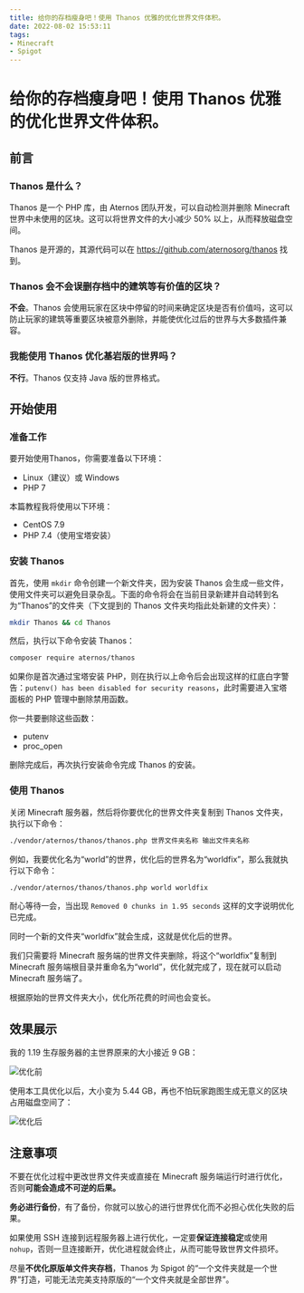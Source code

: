 ```yaml
---
title: 给你的存档瘦身吧！使用 Thanos 优雅的优化世界文件体积。
date: 2022-08-02 15:53:11
tags:
- Minecraft
- Spigot
---
```


# 给你的存档瘦身吧！使用 Thanos 优雅的优化世界文件体积。

## 前言
### Thanos 是什么？
Thanos 是一个 PHP 库，由 Aternos 团队开发，可以自动检测并删除 Minecraft 世界中未使用的区块。这可以将世界文件的大小减少 50% 以上，从而释放磁盘空间。

Thanos 是开源的，其源代码可以在 https://github.com/aternosorg/thanos 找到。

### Thanos 会不会误删存档中的建筑等有价值的区块？
**不会**。Thanos 会使用玩家在区块中停留的时间来确定区块是否有价值吗，这可以防止玩家的建筑等重要区块被意外删除，并能使优化过后的世界与大多数插件兼容。

### 我能使用 Thanos 优化基岩版的世界吗？
**不行**。Thanos 仅支持 Java 版的世界格式。

## 开始使用
### 准备工作

要开始使用Thanos，你需要准备以下环境：
* Linux（建议）或 Windows
* PHP 7

本篇教程我将使用以下环境：
* CentOS 7.9
* PHP 7.4（使用宝塔安装）

### 安装 Thanos

首先，使用 `mkdir` 命令创建一个新文件夹，因为安装 Thanos 会生成一些文件，使用文件夹可以避免目录杂乱。下面的命令将会在当前目录新建并自动转到名为“Thanos”的文件夹（下文提到的 Thanos 文件夹均指此处新建的文件夹）：

```bash
mkdir Thanos && cd Thanos
```

然后，执行以下命令安装 Thanos：
```bash
composer require aternos/thanos
```

如果你是首次通过宝塔安装 PHP，则在执行以上命令后会出现这样的红底白字警告：```putenv() has been disabled for security reasons```，此时需要进入宝塔面板的 PHP 管理中删除禁用函数。

你一共要删除这些函数：
* putenv
* proc_open

删除完成后，再次执行安装命令完成 Thanos 的安装。

### 使用 Thanos

关闭 Minecraft 服务器，然后将你要优化的世界文件夹复制到 Thanos 文件夹，执行以下命令：
```bash
./vendor/aternos/thanos/thanos.php 世界文件夹名称 输出文件夹名称
```

例如，我要优化名为“world”的世界，优化后的世界名为“worldfix”，那么我就执行以下命令：
```bash
./vendor/aternos/thanos/thanos.php world worldfix
```

耐心等待一会，当出现 `Removed 0 chunks in 1.95 seconds` 这样的文字说明优化已完成。

同时一个新的文件夹“worldfix”就会生成，这就是优化后的世界。

我们只需要将 Minecraft 服务端的世界文件夹删除，将这个“worldfix”复制到 Minecraft 服务端根目录并重命名为“world”，优化就完成了，现在就可以启动 Minecraft 服务端了。

根据原始的世界文件夹大小，优化所花费的时间也会变长。

## 效果展示

我的 1.19 生存服务器的主世界原来的大小接近 9 GB：

![优化前](image/before.png)

使用本工具优化以后，大小变为 5.44 GB，再也不怕玩家跑图生成无意义的区块占用磁盘空间了：

![优化后](image/after.png)

## 注意事项

不要在优化过程中更改世界文件夹或直接在 Minecraft 服务端运行时进行优化，否则**可能会造成不可逆的后果。**

**务必进行备份**，有了备份，你就可以放心的进行世界优化而不必担心优化失败的后果。

如果使用 SSH 连接到远程服务器上进行优化，一定要**保证连接稳定**或使用 `nohup`，否则一旦连接断开，优化进程就会终止，从而可能导致世界文件损坏。

尽量**不优化原版单文件夹存档**，Thanos 为 Spigot 的“一个文件夹就是一个世界”打造，可能无法完美支持原版的“一个文件夹就是全部世界”。